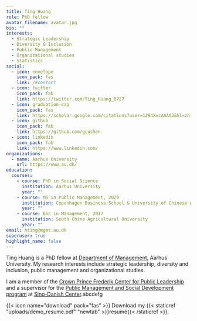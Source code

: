 ```yaml
---
title: Ting Huang
role: PhD fellow
avatar_filename: avatar.jpg
bio: ""
interests:
  - Strategic Leadership
  - Diversity & Inclusion
  - Public Management
  - Organizational studies
  - Statistics
social:
  - icon: envelope
    icon_pack: fas
    link: /#contact
  - icon: twitter
    icon_pack: fab
    link: https://twitter.com/Ting_Huang_0727
  - icon: graduation-cap
    icon_pack: fas
    link: https://scholar.google.com/citations?user=1294XvcAAAAJ&hl=zh-CN&oi=sra
  - icon: github
    icon_pack: fab
    link: https://github.com/gcushen
  - icon: linkedin
    icon_pack: fab
    link: https://www.linkedin.com/
organizations:
  - name: Aarhus University
    url: https://www.au.dk/
education:
  courses:
    - course: PhD in Social Science
      institution: Aarhus University
      year: ""
    - course: MS in Public Management, 2020
      institution: Copenhagen Business School & University of Chinese Academy of Sciences
      year: ""
    - course: BSc in Management, 2017
      institution: South China Agricultural University
      year: ""
email: hting@mgmt.au.dk
superuser: true
highlight_name: false
---
```

Ting Huang is a PhD fellow at [Department of Management](https://mgmt.au.dk/), Aarhus University. My research interests include strategic leadership, diversity and inclusion, public management and organizational studies. 

I am a member of the [Crown Prince Frederik Center for Public Leadership](https://ps.au.dk/en/cpl/) and a supervisor for the [Public Management and Social Development program](https://sdc.university/education/masters-programme/public-management/) at [Sino-Danish Center](https://sdc.university/).abcdefg

{{< icon name="download" pack="fas" >}} Download my {{< staticref "uploads/demo_resume.pdf" "newtab" >}}resumé{{< /staticref >}}.
